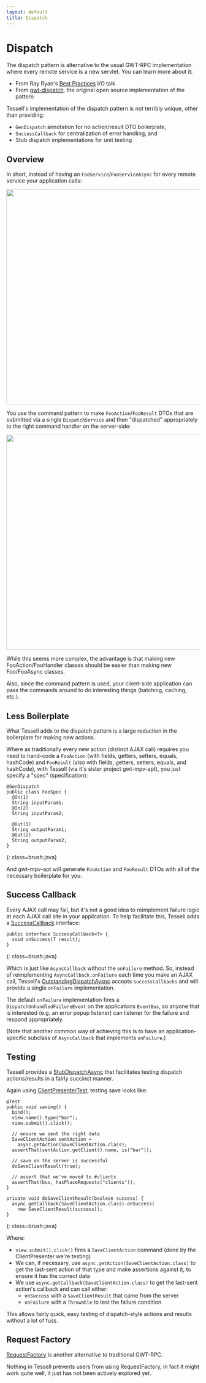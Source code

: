 ```yaml
---
layout: default
title: Dispatch
---
```


Dispatch
========

The dispatch pattern is alternative to the usual GWT-RPC implementation where every remote service is a new servlet. You can learn more about it:

* From Ray Ryan's [Best Practices](http://www.google.com/events/io/2009/sessions/GoogleWebToolkitBestPractices.html) I/O talk
* From [gwt-dispatch](http://code.google.com/p/gwt-dispatch/), the original open source implementation of the pattern

Tessell's implementation of the dispatch pattern is not terribly unique, other than providing:

* `GenDispatch` annotation for no action/result DTO boilerplate,
* `SuccessCallback` for centralization of error handling, and
* Stub dispatch implementations for unit testing

Overview
--------

In short, instead of having an `FooService`/`FooServiceAsync` for every remote service your application calls:

<img src="/images/dispatch-rpc.png" style="width: 40em;"/>

You use the command pattern to make `FooAction`/`FooResult` DTOs that are submitted via a single `DispatchService` and then "dispatched" appropriately to the right command handler on the server-side:

<img src="/images/dispatch-new.png" style="width: 40em;"/>

While this seems more complex, the advantage is that making new FooAction/FooHandler classes should be easier than making new Foo/FooAsync classes.

Also, since the command pattern is used, your client-side application can pass the commands around to do interesting things (batching, caching, etc.).

Less Boilerplate
----------------

What Tessell adds to the dispatch pattern is a large reduction in the boilerplate for making new actions.

Where as traditionally every new action (distinct AJAX call) requires you need to hand-code a `FooAction` (with fields, getters, setters, equals, hashCode) and `FooResult` (also with fields, getters, setters, equals, and hashCode), with Tessell (via it's sister project gwt-mpv-apt), you just specify a "spec" (specification):

    @GenDispatch
    public class FooSpec {
      @In(1)
      String inputParam1;
      @In(2)
      String inputParam2;

      @Out(1)
      String outputParam1;
      @Out(2)
      String outputParam2;
    }
{: class=brush:java}

And gwt-mpv-apt will generate `FooAction` and `FooResult` DTOs with all of the necessary boilerplate for you.
     
Success Callback
----------------

Every AJAX call may fail, but it's not a good idea to reimplement failure logic at each AJAX call site in your application. To help facilitate this, Tessell adds a [SuccessCallback][SuccessCallback] interface:

    public interface SuccessCallback<T> {
      void onSuccess(T result);
    }
{: class=brush:java}

Which is just like `AsyncCallback` without the `onFailure` method. So, instead of reimplementing `AsyncCallback.onFailure` each time you make an AJAX call, Tessell's [OutstandingDispatchAysnc][OutstandingDispatchAysnc] accepts `SuccessCallbacks` and will provide a single `onFailure` implementation.

The default `onFailure` implementation fires a `DispatchUnhandledFailureEvent` on the applications `EventBus`, so anyone that is interested (e.g. an error popup listener) can listener for the failure and respond appropriately.

(Note that another common way of achieving this is to have an application-specific subclass of `AsyncCallback` that implements `onFailure`.)

Testing
-------

Tessell provides a [StubDispatchAsync][StubDispatchAsync] that facilitates testing dispatch actions/results in a fairly succinct manner.

Again using [ClientPresenterTest][ClientPresenterTest], testing save looks like:

    @Test
    public void saving() {
      bind();
      view.name().type("bar");
      view.submit().click();

      // ensure we sent the right data
      SaveClientAction sentAction =
        async.getAction(SaveClientAction.class);
      assertThat(sentAction.getClient().name, is("bar"));

      // save on the server is successful
      doSaveClientResult(true);

      // assert that we've moved to #clients
      assertThat(bus, hasPlaceRequests("clients"));
    }

    private void doSaveClientResult(boolean success) {
      async.getCallback(SaveClientAction.class).onSuccess(
        new SaveClientResult(success));
    }
{: class=brush:java}

Where:

* `view.submit().click()` fires a `SaveClientAction` command (done by the ClientPresenter we're testing)
* We can, if necessary, use `async.getAction(SaveClientAction.class)` to get the last-sent action of that type and make assertions against it, to ensure it has the correct data
* We use `async.getCallback(SaveClientAction.class)` to get the last-sent action's callback and can call either:
  * `onSuccess` with a `SaveClientResult` that came from the server
  * `onFailure` with a `Throwable` to test the failure condition

This allows fairly quick, easy testing of dispatch-style actions and results without a lot of fuss.

Request Factory
---------------

[RequestFactory](http://code.google.com/webtoolkit/doc/latest/DevGuideRequestFactory.html) is another alternative to traditional GWT-RPC.

Nothing in Tessell prevents users from using RequestFactory, in fact it might work quite well, it just has not been actively explored yet.



[SuccessCallback]: https://github.com/stephenh/tessell/blob/master/user/src/main/java/org/tessell/dispatch/client/SuccessCallback.java

[OutstandingDispatchAysnc]: https://github.com/stephenh/tessell/blob/master/user/src/main/java/org/tessell/dispatch/client/util/OutstandingDispatchAsync.java

[StubDispatchAsync]: https://github.com/stephenh/tessell/blob/master/user/src/main/java/org/tessell/dispatch/client/StubDispatchAsync.java

[ClientPresenterTest]: https://github.com/stephenh/gwt-hack/blob/master/src/test/java/com/bizo/gwthack/client/presenters/ClientPresenterTest.java
